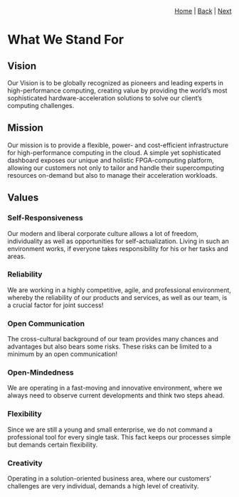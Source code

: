 <p align="right">
<a href="README.md">Home</a> | <a href="tools.md">Back</a> | <a href="who-does-what.md">Next</a>
</p>

# What We Stand For

## Vision

Our Vision is to be globally recognized as pioneers and leading experts in high-performance computing, creating value by providing the world’s most sophisticated hardware-acceleration solutions to solve our client’s computing challenges.

## Mission

Our mission is to provide a flexible, power- and cost-efficient infrastructure for high-performance computing in the cloud. A simple yet sophisticated dashboard exposes our unique and holistic FPGA-computing platform, allowing our customers not only to tailor and handle their supercomputing resources on-demand but also to manage their acceleration workloads.

## Values

### Self-Responsiveness

Our modern and liberal corporate culture allows a lot of freedom, individuality as well as opportunities for self-actualization. Living in such an environment works, if everyone takes responsibility for his or her tasks and areas.

### Reliability
We are working in a highly competitive, agile, and professional environment, whereby the reliability of our products and services, as well as our team, is a crucial factor for joint success!

### Open Communication
The cross-cultural background of our team provides many chances and advantages but also bears some risks. These risks can be limited to a minimum by an open communication!

### Open-Mindedness
We are operating in a fast-moving and innovative environment, where we always need to observe current developments and think two steps ahead. 

### Flexibility

Since we are still a young and small enterprise, we do not command a professional tool for every single task. This fact keeps our processes simple but demands certain flexibility.

### Creativity

Operating in a solution-oriented business area, where our customers’ challenges are very individual, demands a high level of creativity. 